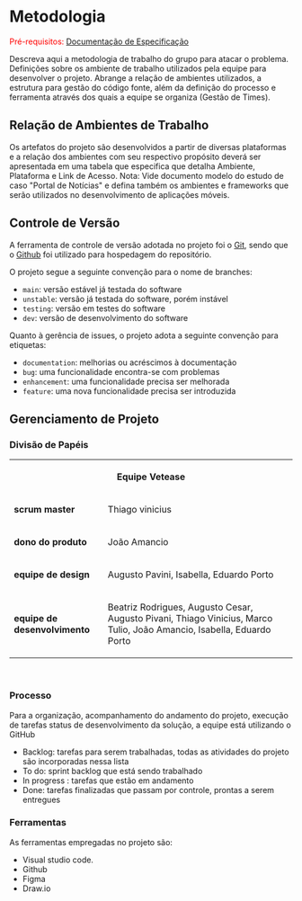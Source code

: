 
# Metodologia

<span style="color:red">Pré-requisitos: <a href="2-Especificação do Projeto.md"> Documentação de Especificação</a></span>

Descreva aqui a metodologia de trabalho do grupo para atacar o problema. Definições sobre os ambiente de trabalho utilizados pela  equipe para desenvolver o projeto. Abrange a relação de ambientes utilizados, a estrutura para gestão do código fonte, além da definição do processo e ferramenta através dos quais a equipe se organiza (Gestão de Times).

## Relação de Ambientes de Trabalho

Os artefatos do projeto são desenvolvidos a partir de diversas plataformas e a relação dos ambientes com seu respectivo propósito deverá ser apresentada em uma tabela que especifica que detalha Ambiente, Plataforma e Link de Acesso. 
Nota: Vide documento modelo do estudo de caso "Portal de Notícias" e defina também os ambientes e frameworks que serão utilizados no desenvolvimento de aplicações móveis.

## Controle de Versão

A ferramenta de controle de versão adotada no projeto foi o
[Git](https://git-scm.com/), sendo que o [Github](https://github.com)
foi utilizado para hospedagem do repositório.

O projeto segue a seguinte convenção para o nome de branches:

- `main`: versão estável já testada do software
- `unstable`: versão já testada do software, porém instável
- `testing`: versão em testes do software
- `dev`: versão de desenvolvimento do software

Quanto à gerência de issues, o projeto adota a seguinte convenção para
etiquetas:

- `documentation`: melhorias ou acréscimos à documentação
- `bug`: uma funcionalidade encontra-se com problemas
- `enhancement`: uma funcionalidade precisa ser melhorada
- `feature`: uma nova funcionalidade precisa ser introduzida



## Gerenciamento de Projeto

### Divisão de Papéis
<table>
    <tbody>
        <tr>
            <th colspan="2">
                <p><strong>Equipe Vetease</strong></p>
            </th>
        </tr>
        <tr>
            <td>
                <p><strong>scrum master</strong></p>
            </td>
            <td><p>Thiago vinicius&nbsp;</p></td>
        </tr>
        <tr>
            <td>
                <p><strong>dono do produto</strong></p>
            </td>
            <td><p>João Amancio&nbsp;</p></td>
        </tr>
        <tr>
            <td>
                <p><strong>equipe de design</strong></p>
            </td>
            <td><p>Augusto Pavini, Isabella, Eduardo Porto&nbsp;</p></td>
        </tr>
        <tr>
            <td>
                <p><strong>equipe de desenvolvimento</strong></p>
            </td>
            <td><p>Beatriz Rodrigues, Augusto Cesar, Augusto Pivani, Thiago Vinicius, Marco Tulio, João Amancio, Isabella, Eduardo Porto&nbsp;</p></td>
        </tr>
    </tbody>
</table>

&nbsp;

### Processo

Para a organização, acompanhamento do andamento do projeto, execução de tarefas status de desenvolvimento da solução, a equipe está utilizando o GitHub
- Backlog: tarefas para serem trabalhadas, todas as atividades do projeto são incorporadas nessa lista
- To do: sprint backlog que está sendo trabalhado 
- ⁠In progress : tarefas que estão em andamento
- ⁠Done: tarefas finalizadas que passam por controle, prontas a serem entregues 

### Ferramentas

As ferramentas empregadas no projeto são:

- Visual studio code.
- Github
- Figma
- Draw.io


